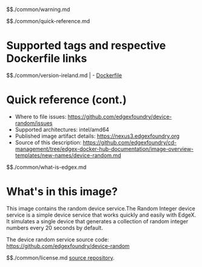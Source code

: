 $$./common/warning.md

$$./common/quick-reference.md

# Supported tags and respective Dockerfile links

$$./common/version-ireland.md |
        - [Dockerfile](https://github.com/edgexfoundry/device-random/blob/v2.0.0/Dockerfile)

# Quick reference (cont.)

- Where to file issues: https://github.com/edgexfoundry/device-random/issues
- Supported architectures: intel/amd64
- Published image artifact details: https://nexus3.edgexfoundry.org
- Source of this description: https://github.com/edgexfoundry/cd-management/tree/edgex-docker-hub-documentation/image-overview-templates/new-names/device-random.md

$$./common/what-is-edgex.md

# What's in this image?

This image contains the random device service.The Random Integer device service is a simple device service that works quickly and easily with EdgeX. It simulates a single device that generates a collection of random integer numbers every 20 seconds by default.

The device random service source code: <https://github.com/edgexfoundry/device-random>

$$./common/license.md
[source repository](https://github.com/edgexfoundry/device-random/blob/v2.0.0/Attribution.txt).
